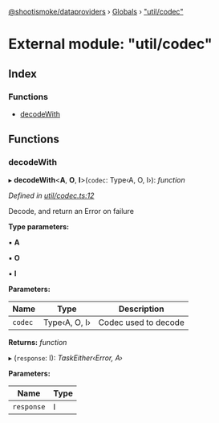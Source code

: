[@shootismoke/dataproviders](../README.md) › [Globals](../globals.md) › ["util/codec"](_util_codec_.md)

# External module: "util/codec"

## Index

### Functions

* [decodeWith](_util_codec_.md#decodewith)

## Functions

###  decodeWith

▸ **decodeWith**<**A**, **O**, **I**>(`codec`: Type‹A, O, I›): *function*

*Defined in [util/codec.ts:12](https://github.com/shootismoke/common/blob/5e67d25/packages/dataproviders/src/util/codec.ts#L12)*

Decode, and return an Error on failure

**Type parameters:**

▪ **A**

▪ **O**

▪ **I**

**Parameters:**

Name | Type | Description |
------ | ------ | ------ |
`codec` | Type‹A, O, I› | Codec used to decode  |

**Returns:** *function*

▸ (`response`: I): *TaskEither‹Error, A›*

**Parameters:**

Name | Type |
------ | ------ |
`response` | I |
